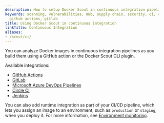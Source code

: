 ```yaml
---
description: How to setup Docker Scout in continuous integration pipelines
keywords: scanning, vulnerabilities, Hub, supply chain, security, ci, continuous integration,
  github actions, gitlab
title: Using Docker Scout in continuous integration
linkTitle: Continuous Integration
aliases:
- /scout/ci/
---
```


You can analyze Docker images in continuous integration pipelines as you build
them using a GitHub action or the Docker Scout CLI plugin.

Available integrations:

- [GitHub Actions](gha.md)
- [GitLab](gitlab.md)
- [Microsoft Azure DevOps Pipelines](azure.md)
- [Circle CI](circle-ci.md)
- [Jenkins](jenkins.md)

You can also add runtime integration as part of your CI/CD pipeline, which lets
you assign an image to an environment, such as `production` or `staging`, when
you deploy it. For more information, see [Environment monitoring](../environment/index.md).
